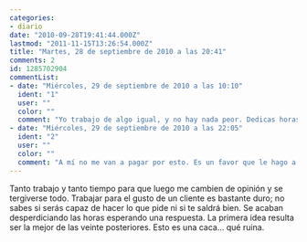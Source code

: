 ```yaml
---
categories:
- diario
date: "2010-09-28T19:41:44.000Z"
lastmod: "2011-11-15T13:26:54.000Z"
title: "Martes, 28 de septiembre de 2010 a las 20:41"
comments: 2
id: 1285702904
commentList:
- date: "Miércoles, 29 de septiembre de 2010 a las 10:10"
  ident: "1"
  user: ""
  color: ""
  comment: "Yo trabajo de algo igual, y no hay nada peor. Dedicas horas a preparar algo, te dicen que no esta mal, y luego quieren mil cambios :(  \n  \nPero bueno nos pagan por ello, no seria justo quejarse..."
- date: "Miércoles, 29 de septiembre de 2010 a las 22:05"
  ident: "2"
  user: ""
  color: ""
  comment: "A mí no me van a pagar por esto. Es un favor que le hago a mi profesor de arte y me viene bien como mini-experiencia. Pero ya me marea."
---
```


Tanto trabajo y tanto tiempo para que luego me cambien de opinión y se tergiverse todo. Trabajar para el gusto de un cliente es bastante duro; no sabes si serás capaz de hacer lo que pide ni si te saldrá bien. Se acaban desperdiciando las horas esperando una respuesta. La primera idea resulta ser la mejor de las veinte posteriores. Esto es una caca... qué ruina.